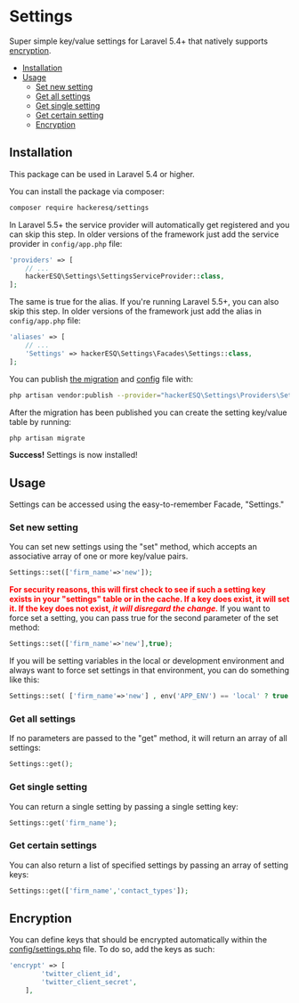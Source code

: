 # Settings
Super simple key/value settings for Laravel 5.4+ that natively supports [encryption](#encryption).

* [Installation](#installation)
* [Usage](#usage)
  * [Set new setting](#set-new-setting)
  * [Get all settings](#get-all-settings)
  * [Get single setting](#get-single-setting)
  * [Get certain setting](#get-certain-setting)
  * [Encryption](#encryption)
  
  
## Installation
This package can be used in Laravel 5.4 or higher.

You can install the package via composer:

``` bash
composer require hackeresq/settings
```

In Laravel 5.5+ the service provider will automatically get registered and you can skip this step. In older versions of the framework just add the service provider in `config/app.php` file:

```php
'providers' => [
    // ...
    hackerESQ\Settings\SettingsServiceProvider::class,
];
```
The same is true for the alias. If you're running Laravel 5.5+, you can also skip this step. In older versions of the framework just add the alias in `config/app.php` file:

```php
'aliases' => [
    // ...
    'Settings' => hackerESQ\Settings\Facades\Settings::class,
];
```

You can publish [the migration](https://github.com/hackerESQ/settings/blob/master/database/migrations/create_settings_table.php) and [config](https://github.com/hackerESQ/settings/blob/master/config/settings.php) file with:

```bash
php artisan vendor:publish --provider="hackerESQ\Settings\Providers\SettingsServiceProvider"
```

After the migration has been published you can create the setting key/value table by running:

```bash
php artisan migrate
```

<b>Success!</b> Settings is now installed!

## Usage

Settings can be accessed using the easy-to-remember Facade, "Settings."

### Set new setting
You can set new settings using the "set" method, which accepts an associative array of one or more key/value pairs.

```php
Settings::set(['firm_name'=>'new']);
```

<b style="color:red;">For security reasons, this will first check to see if such a setting key exists in your "settings" table or in the cache. If a key does exist, it will set it. If the key does not exist, <i>it will disregard the change.</i> </b> If you want to force set a setting, you can pass true for the second parameter of the set method:

```php
Settings::set(['firm_name'=>'new'],true);
```

If you will be setting variables in the local or development environment and always want to force set settings in that environment, you can do something like this:

```php
Settings::set( ['firm_name'=>'new'] , env('APP_ENV') == 'local' ? true : false );
```


### Get all settings
If no parameters are passed to the "get" method, it will return an array of all settings:

```php
Settings::get();
```

### Get single setting
You can return a single setting by passing a single setting key:

```php
Settings::get('firm_name');
```

### Get certain settings
You can also return a list of specified settings by passing an array of setting keys:

```php
Settings::get(['firm_name','contact_types']);
```

## Encryption

You can define keys that should be encrypted automatically within the [config/settings.php](https://github.com/hackerESQ/settings/blob/master/config/settings.php) file. To do so, add the keys as such:

```php
'encrypt' => [
        'twitter_client_id',
        'twitter_client_secret',
    ],
```


